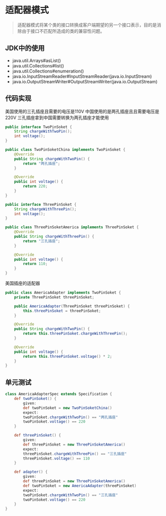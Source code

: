 # 适配器模式

> 适配器模式将某个类的接口转换成客户端期望的另一个接口表示，目的是消除由于接口不匹配所造成的类的兼容性问题。

## JDK中的使用

- java.util.Arrays#asList()
- java.util.Collections#list()
- java.util.Collections#enumeration()
- java.io.InputStreamReader#InputStreamReader(java.io.InputStream)
- java.io.OutputStreamWriter#OutputStreamWriter(java.io.OutputStream)

## 代码实现

美国使用的三孔插座且需要的电压是110V 中国使用的是两孔插座且且需要电压是220V 三孔插座拿到中国需要转换为两孔插座才能使用

```java
public interface TwoPinSoket {
    String chargeWithTwoPin();
    int voltage();
}

public class TwoPinSoketChina implements TwoPinSoket {
    @Override
    public String chargeWithTwoPin() {
        return "两孔插座";
    }

    @Override
    public int voltage() {
        return 220;
    }
}

public interface ThreePinSoket {
    String chargeWithThreePin();
    int voltage();
}

public class ThreePinSoketAmerica implements ThreePinSoket {
    @Override
    public String chargeWithThreePin() {
        return "三孔插座";
    }

    @Override
    public int voltage() {
        return 110;
    }
}
```

美国插座的适配器

```java
public class AmericaAdapter implements TwoPinSoket {
    private ThreePinSoket threePinSoket;

    public AmericaAdapter(ThreePinSoket threePinSoket) {
        this.threePinSoket = threePinSoket;
    }

    @Override
    public String chargeWithTwoPin() {
        return this.threePinSoket.chargeWithThreePin();
    }

    @Override
    public int voltage() {
        return this.threePinSoket.voltage() * 2;
    }
}
```

## 单元测试

```groovy
class AmericaAdapterSpec extends Specification {
    def twoPinSoket() {
        given:
        def twoPinSoket = new TwoPinSoketChina()
        expect:
        twoPinSoket.chargeWithTwoPin() == "两孔插座"
        twoPinSoket.voltage() == 220
    }

    def threePinSoket() {
        given:
        def threePinSoket = new ThreePinSoketAmerica()
        expect:
        threePinSoket.chargeWithThreePin() == "三孔插座"
        threePinSoket.voltage() == 110
    }

    def adapter() {
        given:
        def threePinSoket = new ThreePinSoketAmerica()
        def twoPinSoket = new AmericaAdapter(threePinSoket)
        expect:
        twoPinSoket.chargeWithTwoPin() == "三孔插座"
        twoPinSoket.voltage() == 220
    }
}
```